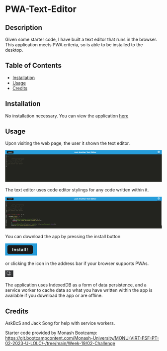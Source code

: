 # PWA-Text-Editor

## Description

Given some starter code, I have built a text editor that runs in the browser. This application meets PWA criteria, so is able to be installed to the desktop. 

## Table of Contents

  - [Installation](#installation)
  - [Usage](#usage)
  - [Credits](#credits)

## Installation

No installation necessary. You can view the application [here](https://just-another-text-editor-2023-f5ad38c330f2.herokuapp.com/)

## Usage

Upon visiting the web page, the user it shown the text editor. 

![homepage](./images/homepage%20of%20text%20editor.png)

The text editor uses code editor stylings for any code written within it. 

![code in text editor](./images/code%20in%20text%20editor.png)

You can download the app by pressing the install button 

![install](./images/install%20button.png)

or clicking the icon in the address bar if your browser supports PWAs. 

![install PWA](./images/install%20PWA.png)

The application uses IndexedDB as a form of data persistence, and a service worker to cache data so what you have written within the app is available if you download the app or are offline.  
## Credits

AskBcS and Jack Song for help with service workers.

Starter code provided by Monash Bootcamp: https://git.bootcampcontent.com/Monash-University/MONU-VIRT-FSF-PT-02-2023-U-LOLC/-/tree/main/Week-19/02-Challenge
